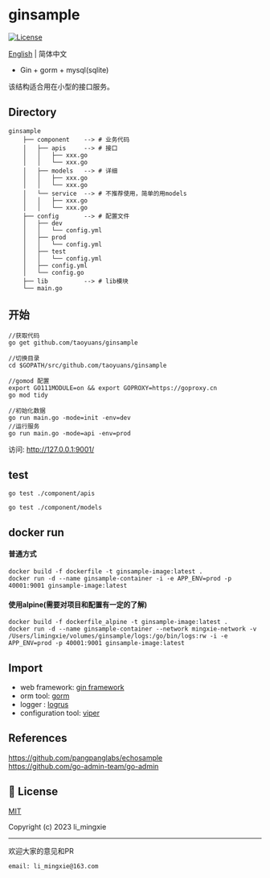 # ginsample

<!-- [![Build Status](https://github.com/wenjianzhang/go-admin/workflows/build/badge.svg)](https://github.com/go-admin-team/go-admin)
[![Release](https://img.shields.io/github/release/go-admin-team/go-admin.svg?style=flat-square)](https://github.com/go-admin-team/go-admin/releases) -->
[![License](https://img.shields.io/github/license/mashape/apistatus.svg)](https://github.com/taoyuans/ginsample)

[English](https://github.com/taoyuans/ginsample/blob/main/README.md) | 简体中文  

- Gin + gorm + mysql(sqlite)

该结构适合用在小型的接口服务。

## Directory

```
ginsample 
    ├── component    --> # 业务代码
    │   ├── apis     --> # 接口
    │   │   ├── xxx.go
    │   │   └── xxx.go
    │   ├── models   --> # 详细
    │   │   ├── xxx.go
    │   │   └── xxx.go
    │   └── service  --> # 不推荐使用，简单的用models
    │   │   ├── xxx.go
    │   │   └── xxx.go
    ├── config       --> # 配置文件
    │   ├── dev   
    │   │   └── config.yml
    │   ├── prod    
    │   │   └── config.yml
    │   ├── test    
    │   │   └── config.yml
    │   ├── config.yml   
    │   └── config.go   
    ├── lib          --> # lib模块
    └── main.go
```

## 开始

```
//获取代码
go get github.com/taoyuans/ginsample

//切换目录
cd $GOPATH/src/github.com/taoyuans/ginsample

//gomod 配置
export GO111MODULE=on && export GOPROXY=https://goproxy.cn
go mod tidy

//初始化数据
go run main.go -mode=init -env=dev
//运行服务
go run main.go -mode=api -env=prod
```

访问: <http://127.0.0.1:9001/>

## test

```
go test ./component/apis

go test ./component/models
```

## docker run

#### 普通方式

```
docker build -f dockerfile -t ginsample-image:latest .
docker run -d --name ginsample-container -i -e APP_ENV=prod -p 40001:9001 ginsample-image:latest
```

#### 使用alpine(需要对项目和配置有一定的了解)

```
docker build -f dockerfile_alpine -t ginsample-image:latest .
docker run -d --name ginsample-container --network mingxie-network -v /Users/limingxie/volumes/ginsample/logs:/go/bin/logs:rw -i -e APP_ENV=prod -p 40001:9001 ginsample-image:latest
```

## Import

- web framework: [gin framework](https://github.com/gin-gonic/gin)
- orm tool: [gorm](https://gorm.io/)
- logger : [logrus](https://github.com/sirupsen/logrus)
- configuration tool: [viper](https://github.com/spf13/viper)
<!-- - validator: [govalidator](github.com/asaskevich/govalidator)
- utils: <https://github.com/pangpanglabs/goutils> -->

## References

<https://github.com/pangpanglabs/echosample>  
<https://github.com/go-admin-team/go-admin>

## 🔑 License

[MIT](https://github.com/taoyuans/ginsample/blob/main/LICENSE)

Copyright (c) 2023 li_mingxie

----------------------------------------------

欢迎大家的意见和PR  

`email: li_mingxie@163.com`
